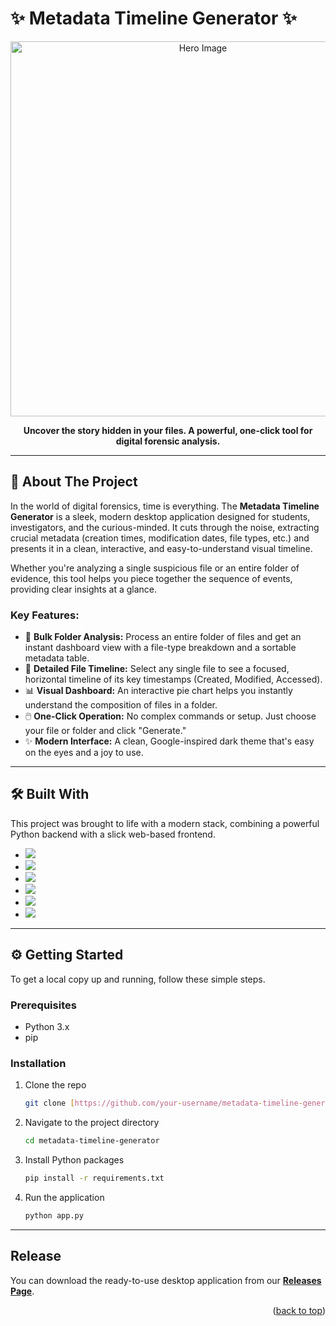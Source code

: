 # ✨ Metadata Timeline Generator ✨

<p align="center">
  <img src="https://raw.githubusercontent.com/your-username/metadata-timeline-generator/main/static/images//hero-image.png" alt="Hero Image" width="600"/>
</p>

<p align="center">
  <strong>Uncover the story hidden in your files. A powerful, one-click tool for digital forensic analysis.</strong>
</p>

---

## 🚀 About The Project

In the world of digital forensics, time is everything. The **Metadata Timeline Generator** is a sleek, modern desktop application designed for students, investigators, and the curious-minded. It cuts through the noise, extracting crucial metadata (creation times, modification dates, file types, etc.) and presents it in a clean, interactive, and easy-to-understand visual timeline.

Whether you're analyzing a single suspicious file or an entire folder of evidence, this tool helps you piece together the sequence of events, providing clear insights at a glance.

### Key Features:
* 📁 **Bulk Folder Analysis:** Process an entire folder of files and get an instant dashboard view with a file-type breakdown and a sortable metadata table.
* 📄 **Detailed File Timeline:** Select any single file to see a focused, horizontal timeline of its key timestamps (Created, Modified, Accessed).
* 📊 **Visual Dashboard:** An interactive pie chart helps you instantly understand the composition of files in a folder.
* 🖱️ **One-Click Operation:** No complex commands or setup. Just choose your file or folder and click "Generate."
* ✨ **Modern Interface:** A clean, Google-inspired dark theme that's easy on the eyes and a joy to use.

---

## 🛠️ Built With

This project was brought to life with a modern stack, combining a powerful Python backend with a slick web-based frontend.

* [<img src="https://img.shields.io/badge/Python-3776AB?style=for-the-badge&logo=python&logoColor=white" />](https://www.python.org/)
* [<img src="https://img.shields.io/badge/Flask-000000?style=for-the-badge&logo=flask&logoColor=white" />](https://flask.palletsprojects.com/)
* [<img src="https://img.shields.io/badge/SQLite-003B57?style=for-the-badge&logo=sqlite&logoColor=white" />](https://www.sqlite.org/)
* [<img src="https://img.shields.io/badge/HTML5-E34F26?style=for-the-badge&logo=html5&logoColor=white" />](https://developer.mozilla.org/en-US/docs/Web/Guide/HTML/HTML5)
* [<img src="https://img.shields.io/badge/CSS3-1572B6?style=for-the-badge&logo=css3&logoColor=white" />](https://developer.mozilla.org/en-US/docs/Web/CSS)
* [<img src="https://img.shields.io/badge/JavaScript-F7DF1E?style=for-the-badge&logo=javascript&logoColor=black" />](https://developer.mozilla.org/en-US/docs/Web/JavaScript)

---

## ⚙️ Getting Started

To get a local copy up and running, follow these simple steps.

### Prerequisites

* Python 3.x
* pip

### Installation

1.  Clone the repo
    ```sh
    git clone [https://github.com/your-username/metadata-timeline-generator.git](https://github.com/your-username/metadata-timeline-generator.git)
    ```
2.  Navigate to the project directory
    ```sh
    cd metadata-timeline-generator
    ```
3.  Install Python packages
    ```sh
    pip install -r requirements.txt
    ```
4.  Run the application
    ```sh
    python app.py
    ```

---

## Release 

You can download the ready-to-use desktop application from our **[Releases Page](https://github.com/your-username/metadata-timeline-generator/releases)**.

<p align="right">(<a href="#top">back to top</a>)</p>
